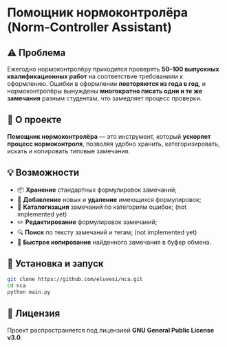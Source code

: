 # Помощник нормоконтролёра (Norm-Controller Assistant)

## ⚠️ Проблема
Ежегодно нормоконтролёру приходится проверять **50–100 выпускных квалификационных работ** на соответствие требованиям к оформлению. Ошибки в оформлении **повторяются из года в год**, и нормоконтролёры вынуждены **многократно писать одни и те же замечания** разным студентам, что замедляет процесс проверки.

## 📌 О проекте
**Помощник нормоконтролёра** — это инструмент, который **ускоряет процесс нормоконтроля**, позволяя удобно хранить, категоризировать, искать и копировать типовые замечания.

## 💡 Возможности
- 📦 **Хранение** стандартных формулировок замечаний;
- 📝 **Добавление** новых и **удаление** имеющихся формулировок;
- 📂 **Каталогизация** замечаний по категориям ошибок; (not implemented yet)
- ✏️ **Редактирование** формулировок замечаний;
- 🔍 **Поиск** по тексту замечаний и тегам; (not implemented yet)
- 📑 **Быстрое копирование** найденного замечания в буфер обмена.

## 🚀 Установка и запуск
```sh
git clone https://github.com/eluvesi/nca.git
cd nca
python main.py
```

## 📜 Лицензия
Проект распространяется под лицензией **GNU General Public License v3.0**.